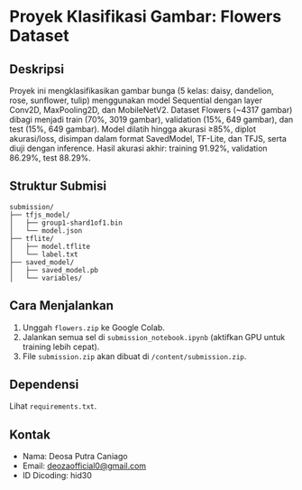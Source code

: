# Proyek Klasifikasi Gambar: Flowers Dataset

## Deskripsi
Proyek ini mengklasifikasikan gambar bunga (5 kelas: daisy, dandelion, rose, sunflower, tulip) menggunakan model Sequential dengan layer Conv2D, MaxPooling2D, dan MobileNetV2. Dataset Flowers (~4317 gambar) dibagi menjadi train (70%, 3019 gambar), validation (15%, 649 gambar), dan test (15%, 649 gambar). Model dilatih hingga akurasi ≥85%, diplot akurasi/loss, disimpan dalam format SavedModel, TF-Lite, dan TFJS, serta diuji dengan inference. Hasil akurasi akhir: training 91.92%, validation 86.29%, test 88.29%.

## Struktur Submisi
```
submission/
├── tfjs_model/
│   ├── group1-shard1of1.bin
│   └── model.json
├── tflite/
│   ├── model.tflite
│   └── label.txt
├── saved_model/
│   ├── saved_model.pb
│   └── variables/
```

## Cara Menjalankan
1. Unggah `flowers.zip` ke Google Colab.
2. Jalankan semua sel di `submission_notebook.ipynb` (aktifkan GPU untuk training lebih cepat).
3. File `submission.zip` akan dibuat di `/content/submission.zip`.

## Dependensi
Lihat `requirements.txt`.

## Kontak
- Nama: Deosa Putra Caniago
- Email: deozaofficial0@gmail.com
- ID Dicoding: hid30
